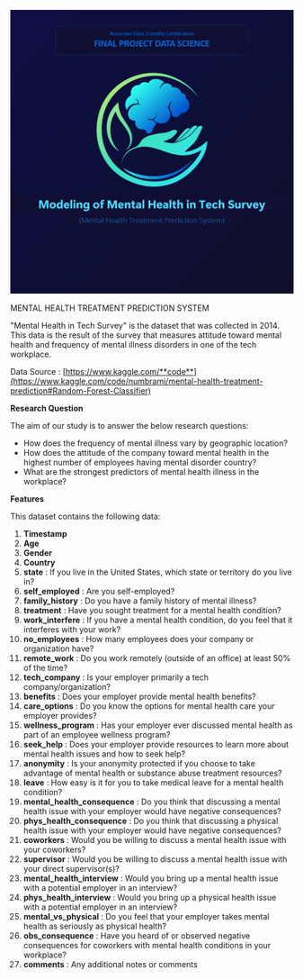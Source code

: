 <p> <img src=Image/logo1.png>
<p><stong>MENTAL HEALTH TREATMENT PREDICTION SYSTEM</stong></p>

"Mental Health in Tech Survey" is the dataset that was collected in 2014. This data is the result of the survey that measures attitude toward mental health and frequency of mental illness disorders in one of the tech workplace.

Data Source : [https://www.kaggle.com/**code**](https://www.kaggle.com/code/numbrami/mental-health-treatment-prediction#Random-Forest-Classifier)

**Research Question**

The aim of our study is to answer the below research questions:

- How does the frequency of mental illness vary by geographic location?
- How does the attitude of the company toward mental health in the highest number of employees having mental disorder country?
- What are the strongest predictors of mental health illness in the workplace?


**Features**

This dataset contains the following data:
1. **Timestamp**
2. **Age**
3. **Gender**
4. **Country**
5. **state** : If you live in the United States, which state or territory do you live in?
6. **self_employed** : Are you self-employed?
7. **family_history** : Do you have a family history of mental illness?
8. **treatment** : Have you sought treatment for a mental health condition?
9. **work_interfere** : If you have a mental health condition, do you feel that it interferes with your work?
10. **no_employees** : How many employees does your company or organization have?
11. **remote_work** : Do you work remotely (outside of an office) at least 50% of the time?
12. **tech_company** : Is your employer primarily a tech company/organization?
13. **benefits** : Does your employer provide mental health benefits?
14. **care_options** : Do you know the options for mental health care your employer provides?
15. **wellness_program** : Has your employer ever discussed mental health as part of an employee wellness program?
16. **seek_help** : Does your employer provide resources to learn more about mental health issues and how to seek help?
17. **anonymity** : Is your anonymity protected if you choose to take advantage of mental health or substance abuse treatment resources?
18. **leave** : How easy is it for you to take medical leave for a mental health condition?
19. **mental_health_consequence** : Do you think that discussing a mental health issue with your employer would have negative consequences?
20. **phys_health_consequence** : Do you think that discussing a physical health issue with your employer would have negative consequences?
21. **coworkers** : Would you be willing to discuss a mental health issue with your coworkers?
22. **supervisor** : Would you be willing to discuss a mental health issue with your direct supervisor(s)?
23. **mental_health_interview** : Would you bring up a mental health issue with a potential employer in an interview?
24. **phys_health_interview** : Would you bring up a physical health issue with a potential employer in an interview?
25. **mental_vs_physical** : Do you feel that your employer takes mental health as seriously as physical health?
26. **obs_consequence** : Have you heard of or observed negative consequences for coworkers with mental health conditions in your workplace?
27. **comments** : Any additional notes or comments
